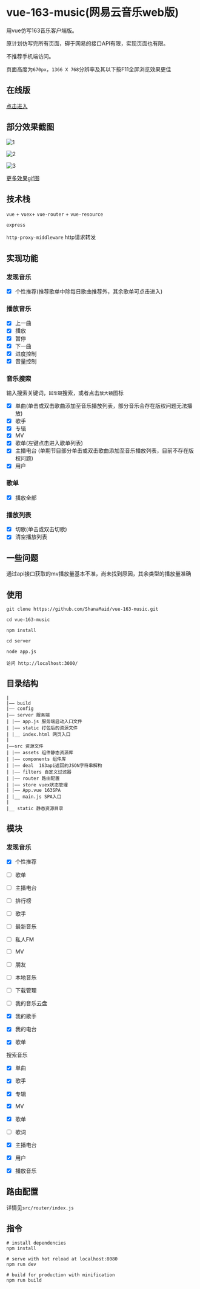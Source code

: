 # vue-163-music(网易云音乐web版)
用vue仿写163音乐客户端版。

原计划仿写完所有页面，碍于网易的接口API有限，实现页面也有限。

不推荐手机端访问。

页面高度为`670px`，`1366 X 768`分辨率及其以下按F11全屏浏览效果更佳

## 在线版
[点击进入](http://www.shanamaid.top:3000/)

## 部分效果截图
![1](screenshot/1.gif)

![2](screenshot/2.gif)

![3](screenshot/3.gif)

[更多效果gif图](screenshot/)

## 技术栈
`vue` + `vuex`+ `vue-router` + `vue-resource`

`express`

`http-proxy-middleware` http请求转发


## 实现功能
### 发现音乐
- [x] 个性推荐(推荐歌单中除每日歌曲推荐外，其余歌单可点击进入)

### 播放音乐
- [x] 上一曲
- [x] 播放
- [x] 暂停
- [x] 下一曲
- [x] 进度控制
- [x] 音量控制

### 音乐搜索
输入搜索关键词，`回车键`搜索，或者点击`放大镜`图标
- [x] 单曲(单击或双击歌曲添加至音乐播放列表，部分音乐会存在版权问题无法播放)
- [x] 歌手
- [x] 专辑
- [x] MV
- [x] 歌单(左键点击进入歌单列表)
- [x] 主播电台 (单期节目部分单击或双击歌曲添加至音乐播放列表，目前不存在版权问题)
- [x] 用户

### 歌单
- [x] 播放全部

### 播放列表
- [x] 切歌(单击或双击切歌)
- [x] 清空播放列表

## 一些问题
通过api接口获取的mv播放量基本不准，尚未找到原因，其余类型的播放量准确


## 使用
```
git clone https://github.com/ShanaMaid/vue-163-music.git

cd vue-163-music

npm install 

cd server

node app.js

访问 http://localhost:3000/
```
## 目录结构
```
|
|—— build 
|—— config
|—— server 服务端
| |—— app.js 服务端启动入口文件
| |—— static 打包后的资源文件
| |__ index.html 网页入口
|
|——src 资源文件
| |—— assets 组件静态资源库
| |—— components 组件库
| |—— deal  163api返回的JSON字符串解构
| |—— filters 自定义过滤器
| |—— router 路由配置
| |—— store vuex状态管理
| |—— App.vue 163SPA
| |__ main.js SPA入口
|
|__ static 静态资源目录

```


## 模块
### 发现音乐
- [x] 个性推荐
- [ ] 歌单
- [ ] 主播电台
- [ ] 排行榜
- [ ] 歌手
- [ ] 最新音乐


- [ ] 私人FM
- [ ] MV
- [ ] 朋友
- [ ] 本地音乐
- [ ] 下载管理
- [ ] 我的音乐云盘
- [x] 我的歌手
- [x] 我的电台
- [x] 歌单

搜索音乐
- [x] 单曲
- [x] 歌手
- [x] 专辑
- [x] MV
- [x] 歌单
- [ ] 歌词
- [x] 主播电台
- [x] 用户

- [x] 播放音乐
## 路由配置
详情见`src/router/index.js`


## 指令
```
# install dependencies
npm install

# serve with hot reload at localhost:8080
npm run dev

# build for production with minification
npm run build
```

